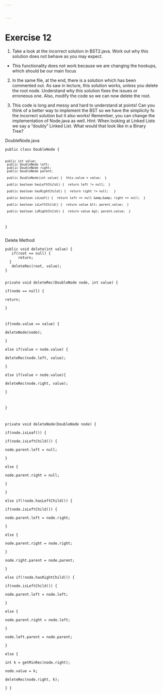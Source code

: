 ```yaml
---


---
```


<h1 id="exercise-12">Exercise 12</h1>
<ol>
<li>Take a look at the incorrect solution in BST2.java. Work out why this solution does not behave as you may expect.</li>
</ol>
<ul>
<li>This functionality does not work because we are changing the hookups, which should be our main focus</li>
</ul>
<ol start="2">
<li>
<p>In the same file, at the end, there is a solution which has been commented out. As saw in lecture, this solution works, unless you delete the root node. Understand why this solution fixes the issues or erroneous one. Also, modify the code so we can now delete the root.</p>
</li>
<li>
<p>This code is long and messy and hard to understand at points! Can you think of a better way to implement the BST so we have the simplicity fo the incorrect solution but it also works! Remember, you can change the implementation of Node.java as well. Hint: When looking at Linked Lists we say a “doubly” Linked List. What would that look like in a Binary Tree?</p>
</li>
</ol>
<p>DoubleNode.java</p>
<pre><code>public class DoubleNode {  
  
    public int value;  
	 public DoubleNode left;  
	 public DoubleNode right;  
	 public DoubleNode parent;  
  
	 public DoubleNode(int value) {  this.value = value;  }  
  
	 public boolean hasLeftChild() {  return left != null;  }  
  
	 public boolean hasRightChild() {  return right != null;   }  
 
     public boolean isLeaf() {  return left == null &amp;&amp; right == null;  }  
    
     public boolean isLeftChild() {  return value &lt; parent.value;  }
    
     public boolean isRightChild() {  return value &gt; parent.value;  }   
}
</code></pre>
<p>Delete Method</p>
<pre><code>public void delete(int value) {  
   if(root == null) {  
      return;  
  }  
   deleteRec(root, value);  
}  
  
private void deleteRec(DoubleNode node, int value) {  
   if(node == null) {  
      return;  
  }  
     
   if(node.value == value) {  
      deleteNode(node);  
  }  
   else if(value &lt; node.value) {  
      deleteRec(node.left, value);  
  }  
   else if(value &gt; node.value){  
      deleteRec(node.right, value);  
  }  
     
}  
  
private void deleteNode(DoubleNode node) {  
   if(node.isLeaf()) {  
      if(node.isLeftChild()) {  
         node.parent.left = null;  
	  }  
      else {  
         node.parent.right = null;  
	  }  
   }  
   else if(!node.hasLeftChild()) {  
      if(node.isLeftChild()) {  
         node.parent.left = node.right;  
	  }	  
      else {  
         node.parent.right = node.right;  
	  }  
      node.right.parent = node.parent;  
  }  
   else if(!node.hasRightChild()) {  
      if(node.isLeftChild()) {  
         node.parent.left = node.left;  
	  }  
      else {  
         node.parent.right = node.left;  
	  }  
      node.left.parent = node.parent;  
  }  
   else {  
      int k = getMinRec(node.right);  
	  node.value = k;  
	  deleteRec(node.right, k);  
  }
}  
</code></pre>


